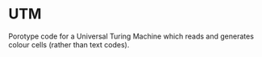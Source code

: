 # UTM

Porotype code for a Universal Turing Machine which reads and generates colour cells (rather than text codes).
